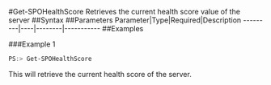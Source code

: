 #Get-SPOHealthScore
Retrieves the current health score value of the server
##Syntax
##Parameters
Parameter|Type|Required|Description
---------|----|--------|-----------
##Examples

###Example 1
```powershell
PS:> Get-SPOHealthScore
```
This will retrieve the current health score of the server.
